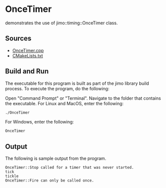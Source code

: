 # OnceTimer

demonstrates the use of jimo::timing::OnceTimer class.

## Sources

* [OnceTimer.cpp](OnceTimer.cpp)
* [CMakeLists.txt](CMakeLists.txt)

## Build and Run

The executable for this program is built as part of the jimo library build process. To execute 
the program, do the following:

Open "Command Prompt" or "Terminal". Navigate to the folder that contains the executable.
For Linux and MacOS, enter the following:

```bash
./OnceTimer
```

For Windows, enter the following:
```cmd
OnceTimer
```

## Output

The following is sample output from the program.

```
OnceTimer::Stop called for a timer that was never started.
tick
tickle
OnceTimer::Fire can only be called once.
```